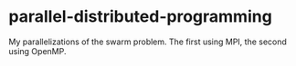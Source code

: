 # parallel-distributed-programming
My parallelizations of the swarm problem. The first using MPI, the second using OpenMP.
